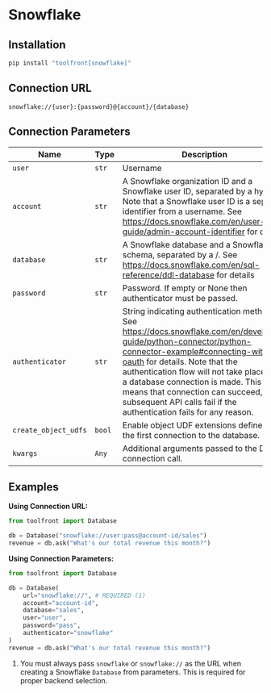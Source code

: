 # Snowflake

## Installation

```bash
pip install "toolfront[snowflake]"
```

## Connection URL

```
snowflake://{user}:{password}@{account}/{database}
```

## Connection Parameters

| Name                     | Type                                        | Description                                                                                                                                                                                                                                                                                                                                 | Default           |
|--------------------------|---------------------------------------------|---------------------------------------------------------------------------------------------------------------------------------------------------------------------------------------------------------------------------------------------------------------------------------------------------------------------------------------------|-------------------|
| `user`                   | `str`                                       | Username                                                                                                                                                                                                                                                                                                                                    | **required**      |
| `account`                | `str`                                       | A Snowflake organization ID and a Snowflake user ID, separated by a hyphen. Note that a Snowflake user ID is a separate identifier from a username. See https://docs.snowflake.com/en/user-guide/admin-account-identifier for details                                                                                                   | **required**      |
| `database`               | `str`                                       | A Snowflake database and a Snowflake schema, separated by a /. See https://docs.snowflake.com/en/sql-reference/ddl-database for details                                                                                                                                                                                                  | **required**      |
| `password`               | `str`                                       | Password. If empty or None then authenticator must be passed.                                                                                                                                                                                                                                                                              | **required**      |
| `authenticator`          | `str`                                       | String indicating authentication method. See https://docs.snowflake.com/en/developer-guide/python-connector/python-connector-example#connecting-with-oauth for details. Note that the authentication flow will not take place until a database connection is made. This means that connection can succeed, while subsequent API calls fail if the authentication fails for any reason. | **required**      |
| `create_object_udfs`     | `bool`                                      | Enable object UDF extensions defined on the first connection to the database.                                                                                                                                                                                                                                                              | `True`            |
| `kwargs`                 | `Any`                                       | Additional arguments passed to the DBAPI connection call.                                                                                                                                                                                                                                                                                  | `{}`              |

## Examples

**Using Connection URL:**
```python
from toolfront import Database

db = Database("snowflake://user:pass@account-id/sales")
revenue = db.ask("What's our total revenue this month?")
```

**Using Connection Parameters:**
```python
from toolfront import Database

db = Database(
    url="snowflake://", # REQUIRED (1)
    account="account-id",
    database="sales",
    user="user",
    password="pass",
    authenticator="snowflake"
)
revenue = db.ask("What's our total revenue this month?")
```

1. You must always pass `snowflake` or `snowflake://` as the URL when creating a Snowflake `Database` from parameters. This is required for proper backend selection.